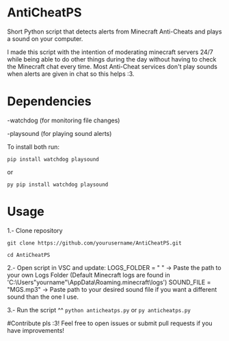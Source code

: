 # AntiCheatPS
Short Python script that detects alerts from Minecraft Anti-Cheats and plays a sound on your computer.

I made this script with the intention of moderating minecraft servers 24/7 while being able to do other things during the day without having to check the Minecraft chat every time. Most Anti-Cheat services don't play sounds when alerts are given in chat so this helps :3.

# Dependencies

 -watchdog (for monitoring file changes)
 
 -playsound (for playing sound alerts)
 
To install both run:

 ```pip install watchdog playsound```
 
or

 ```py pip install watchdog playsound```

# Usage

1.- Clone repository

 ```git clone https://github.com/yourusername/AntiCheatPS.git```
 
 ```cd AntiCheatPS```

2.- Open script in VSC and update:
  LOGS_FOLDER = " "  -> Paste the path to your own Logs Folder (Default Minecraft logs are found in 'C:\Users\"yourname"\AppData\Roaming\.minecraft\logs')
  SOUND_FILE = "MGS.mp3"  -> Paste path to your desired sound file if you want a different sound than the one I use.

3.- Run the script ^^
 ```python anticheatps.py```
or
 ```py anticheatps.py```

#Contribute pls :3!
Feel free to open issues or submit pull requests if you have improvements!


